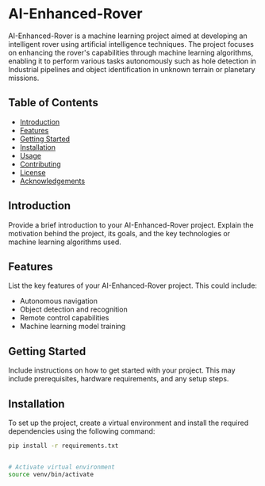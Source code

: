 # AI-Enhanced-Rover

AI-Enhanced-Rover is a machine learning project aimed at developing an intelligent rover using artificial intelligence techniques. The project focuses on enhancing the rover's capabilities through machine learning algorithms, enabling it to perform various tasks autonomously such as hole detection in Industrial pipelines and object identification in unknown terrain or planetary missions.

## Table of Contents

- [Introduction](#introduction)
- [Features](#features)
- [Getting Started](#getting-started)
- [Installation](#installation)
- [Usage](#usage)
- [Contributing](#contributing)
- [License](#license)
- [Acknowledgements](#acknowledgements)

## Introduction

Provide a brief introduction to your AI-Enhanced-Rover project. Explain the motivation behind the project, its goals, and the key technologies or machine learning algorithms used.

## Features

List the key features of your AI-Enhanced-Rover project. This could include:

- Autonomous navigation
- Object detection and recognition
- Remote control capabilities
- Machine learning model training

## Getting Started

Include instructions on how to get started with your project. This may include prerequisites, hardware requirements, and any setup steps.

## Installation

To set up the project, create a virtual environment and install the required dependencies using the following command:

```bash
pip install -r requirements.txt


# Activate virtual environment
source venv/bin/activate

